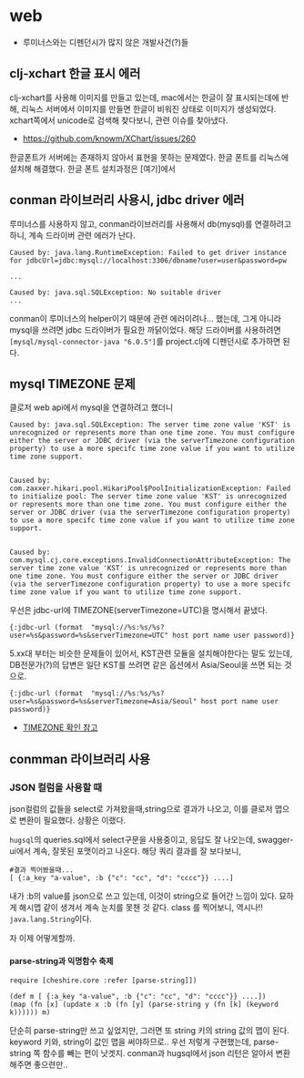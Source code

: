 # web

* 루미너스와는 디펜던시가 많지 않은 개발사건\(?\)들

## clj-xchart 한글 표시 에러

clj-xchart를 사용해 이미지를 만들고 있는데, mac에서는 한글이 잘 표시되는데에 반해, 리눅스 서버에서 이미지를 만들면 
한글이 비워진 상태로 이미지가 생성되었다.
xchart쪽에서 unicode로 검색해 찾다보니, 관련 이슈를 찾아냈다.

- https://github.com/knowm/XChart/issues/260

한글폰트가 서버에는 존재하지 않아서 표현을 못하는 문제였다.
한글 폰트를 리눅스에 설치해 해결했다. 한글 폰트 설치과정은 [여기]에서

## conman 라이브러리 사용시, jdbc driver 에러

루미너스를 사용하지 않고, conman라이브러리를 사용해서 db\(mysql\)를 연결하려고 하니, 계속 드라이버 관련 에러가 난다.

```text
Caused by: java.lang.RuntimeException: Failed to get driver instance for jdbcUrl=jdbc:mysql://localhost:3306/dbname?user=user&password=pw

...

Caused by: java.sql.SQLException: No suitable driver
...
```

conman이 루미너스의 helper이기 때문에 관련 에러이려나... 했는데, 그게 아니라 mysql을 쓰려면 jdbc 드라이버가 필요한 까닭이었다. 해당 드라이버를 사용하려면 `[mysql/mysql-connector-java "6.0.5"]`를 project.clj에 디펜던시로 추가하면 된다.

## mysql TIMEZONE 문제

클로저 web api에서 mysql을 연결하려고 했더니

```text
Caused by: java.sql.SQLException: The server time zone value 'KST' is unrecognized or represents more than one time zone. You must configure either the server or JDBC driver (via the serverTimezone configuration property) to use a more specifc time zone value if you want to utilize time zone support.


Caused by: com.zaxxer.hikari.pool.HikariPool$PoolInitializationException: Failed to initialize pool: The server time zone value 'KST' is unrecognized or represents more than one time zone. You must configure either the server or JDBC driver (via the serverTimezone configuration property) to use a more specifc time zone value if you want to utilize time zone support.


Caused by: com.mysql.cj.core.exceptions.InvalidConnectionAttributeException: The server time zone value 'KST' is unrecognized or represents more than one time zone. You must configure either the server or JDBC driver (via the serverTimezone configuration property) to use a more specifc time zone value if you want to utilize time zone support.
```

우선은 jdbc-url에 TIMEZONE\(serverTimezone=UTC\)을 명시해서 끝냈다.

```text
{:jdbc-url (format  "mysql://%s:%s/%s?user=%s&password=%s&serverTimezone=UTC" host port name user password)}
```

5.xx대 부터는 비슷한 문제들이 있어서, KST관련 모듈을 설치해야한다는 말도 있는데, DB전문가\(?\)의 답변은 일단 KST를 쓰려면 같은 옵션에서 Asia/Seoul을 쓰면 되는 것으로.

```text
{:jdbc-url (format  "mysql://%s:%s/%s?user=%s&password=%s&serverTimezone=Asia/Seoul" host port name user password)}
```

* [TIMEZONE 확인 참고](https://dalzony.gitbook.io/til/db/mysql#timzone)

## conmman 라이브러리 사용

### JSON 컬럼을 사용할 때

json컬럼의 값들을 select로 가져왔을때,string으로 결과가 나오고, 이를 클로저 맵으로 변환이 필요했다. 상황은 이랬다.

`hugsql`의 queries.sql에서 select구문을 사용중이고, 응답도 잘 나오는데, swagger-ui에서 계속, 잘못된 포맷이라고 나온다. 해당 쿼리 결과를 잘 보다보니,

```text
#결과 찍어봤을때...
[ {:a_key "a-value", :b {"c": "cc", "d": "cccc"}} ....]
```

내가 :b의 value를 json으로 쓰고 있는데, 이것이 string으로 들어간 느낌이 있다. 묘하게 해시맵 같이 생겨서 계속 눈치를 못챈 것 같다. class 를 찍어보니, 역시나!! `java.lang.String`이다.

자 이제 어떻게할까.

#### parse-string과 익명함수 축제

```text
require [cheshire.core :refer [parse-string]])

(def m [ {:a_key "a-value", :b {"c": "cc", "d": "cccc"}} ....])
(map (fn [x] (update x :b (fn [y] (parse-string y (fn [k] (keyword k)))))) m)
```

단순히 parse-string만 쓰고 싶었지만, 그러면 또 string 키의 string 값의 맵이 된다. keyword 키와, string이 값인 맵을 써야하므로.. 우선 저렇게 구현했는데, parse-string 쪽 함수를 빼는 편이 낫겟지. conman과 hugsql에서 json 리턴은 알아서 변환해주면 좋으련만..

